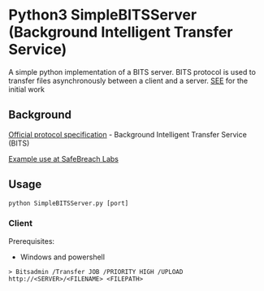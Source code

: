 # Python3 SimpleBITSServer (Background Intelligent Transfer Service)

A simple python implementation of a BITS server. BITS protocol is used to transfer files asynchronously between a client and a server.
[SEE](https://github.com/SafeBreach-Labs/SimpleBITSServer/) for the initial work

## Background

[Official protocol specification](https://winprotocoldoc.blob.core.windows.net/productionwindowsarchives/MC-BUP/[MC-BUP].pdf) - Background Intelligent Transfer Service (BITS)

[Example use at SafeBreach Labs](https://safebreach.com/Post/Building-a-Python-BITS-Server)

## Usage

```
python SimpleBITSServer.py [port]
```

### Client
Prerequisites:
* Windows and powershell

```
> Bitsadmin /Transfer JOB /PRIORITY HIGH /UPLOAD http://<SERVER>/<FILENAME> <FILEPATH>
```
